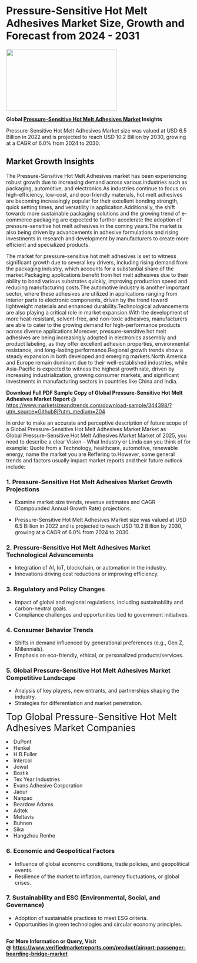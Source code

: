 <H1>Pressure-Sensitive Hot Melt Adhesives Market Size, Growth and Forecast from 2024 - 2031</H1><img class="aligncenter size-medium wp-image-584254" src="https://thirdeyenews.in/wp-content/uploads/2024/09/Global-Market-Research-300x168.jpeg" alt="" width="300" height="168" /><p><strong>Global&nbsp;<a href="https://www.marketsizeandtrends.com/download-sample/344398/?utm_source=Github8j?utm_medium=204">Pressure-Sensitive Hot Melt Adhesives Market</a> Insights</strong></p><p>Pressure-Sensitive Hot Melt Adhesives Market size was valued at USD 6.5 Billion in 2022 and is projected to reach USD 10.2 Billion by 2030, growing at a CAGR of 6.0% from 2024 to 2030.</p><p><h2>Market Growth Insights</h2> <p>The Pressure-Sensitive Hot Melt Adhesives market has been experiencing robust growth due to increasing demand across various industries such as packaging, automotive, and electronics.As industries continue to focus on high-efficiency, low-cost, and eco-friendly materials, hot melt adhesives are becoming increasingly popular for their excellent bonding strength, quick setting times, and versatility in application.Additionally, the shift towards more sustainable packaging solutions and the growing trend of e-commerce packaging are expected to further accelerate the adoption of pressure-sensitive hot melt adhesives in the coming years.The market is also being driven by advancements in adhesive formulations and rising investments in research and development by manufacturers to create more efficient and specialized products.</p> <p>The market for pressure-sensitive hot melt adhesives is set to witness significant growth due to several key drivers, including rising demand from the packaging industry, which accounts for a substantial share of the market.Packaging applications benefit from hot melt adhesives due to their ability to bond various substrates quickly, improving production speed and reducing manufacturing costs.The automotive industry is another important sector, where these adhesives are utilized in applications ranging from interior parts to electronic components, driven by the trend toward lightweight materials and enhanced durability.Technological advancements are also playing a critical role in market expansion.With the development of more heat-resistant, solvent-free, and non-toxic adhesives, manufacturers are able to cater to the growing demand for high-performance products across diverse applications.Moreover, pressure-sensitive hot melt adhesives are being increasingly adopted in electronics assembly and product labeling, as they offer excellent adhesion properties, environmental resistance, and long-lasting performance.Regional growth trends show a steady expansion in both developed and emerging markets.North America and Europe remain dominant due to their well-established industries, while Asia-Pacific is expected to witness the highest growth rate, driven by increasing industrialization, growing consumer markets, and significant investments in manufacturing sectors in countries like China and India.</p> <p><span class=""><strong>Download Full PDF Sample Copy of Global Pressure-Sensitive Hot Melt Adhesives Market Report</strong> @ <a href="https://www.marketsizeandtrends.com/download-sample/344398/?utm_source=Github8j?utm_medium=204" target="_blank">https://www.marketsizeandtrends.com/download-sample/344398/?utm_source=Github8j?utm_medium=204</a></span></p><p>In order to make an accurate and perceptive description of future scope of a Global&nbsp;Pressure-Sensitive Hot Melt Adhesives Market Market as Global&nbsp;Pressure-Sensitive Hot Melt Adhesives Market Market of 2025, you need to describe a clear Vision &ndash; What Industry or Linda can you think of for example: Quote from a Technology, healthcare, automotive, renewable energy, name the market you are Reffering to.However, some general trends and factors usually impact market reports and their future outlook include:</p><h3>1.&nbsp;<strong>Pressure-Sensitive Hot Melt Adhesives Market Growth Projections</strong></h3><ul><li>Examine market size trends, revenue estimates and CAGR (Compounded Annual Growth Rate) projections.</li><li><p>Pressure-Sensitive Hot Melt Adhesives Market size was valued at USD 6.5 Billion in 2022 and is projected to reach USD 10.2 Billion by 2030, growing at a CAGR of 6.0% from 2024 to 2030.</p></li></ul><h3>2.&nbsp;<strong>Pressure-Sensitive Hot Melt Adhesives Market Technological Advancements</strong></h3><ul><li>Integration of AI, IoT, blockchain, or automation in the industry.</li><li>Innovations driving cost reductions or improving efficiency.</li></ul><h3>3.&nbsp;<strong>Regulatory and Policy Changes</strong></h3><ul><li>Impact of global and regional regulations, including sustainability and carbon-neutral goals.</li><li>Compliance challenges and opportunities tied to government initiatives.</li></ul><h3>4.&nbsp;<strong>Consumer Behavior Trends</strong></h3><ul><li>Shifts in demand influenced by generational preferences (e.g., Gen Z, Millennials).</li><li>Emphasis on eco-friendly, ethical, or personalized products/services.</li></ul><h3>5.&nbsp;<strong>Global Pressure-Sensitive Hot Melt Adhesives Market Competitive Landscape</strong></h3><ul><li>Analysis of key players, new entrants, and partnerships shaping the industry.</li><li>Strategies for differentiation and market penetration.</li></ul><p data-pm-slice="1 1 []"><span style="color: inherit; font-family: inherit; font-size: 25px;">Top Global Pressure-Sensitive Hot Melt Adhesives Market Companies</span></p><div class="" data-test-id=""><p><li>DuPont</li><li> Henkel</li><li> H.B.Fuller</li><li> Intercol</li><li> Jowat</li><li> Bostik</li><li> Tex Year Industries</li><li> Evans Adhesive Corporation</li><li> Jaour</li><li> Nanpao</li><li> Beardow Adams</li><li> Adtek</li><li> Meltavis</li><li> Buhnen</li><li> Sika</li><li> Hangzhou Renhe</li></p></div><h3>6.&nbsp;<strong>Economic and Geopolitical Factors</strong></h3><ul><li>Influence of global economic conditions, trade policies, and geopolitical events.</li><li>Resilience of the market to inflation, currency fluctuations, or global crises.</li></ul><h3>7.&nbsp;<strong>Sustainability and ESG (Environmental, Social, and Governance)</strong></h3><ul><li>Adoption of sustainable practices to meet ESG criteria.</li><li>Opportunities in green technologies and circular economy principles.</li></ul><h2><strong style="font-size: 14px;">For More Information or Query, Visit @&nbsp;</strong><a style="background-color: #ffffff; font-size: 14px;" href="https://www.marketsizeandtrends.com/report/pressure-sensitive-hot-melt-adhesives-market/" target="_blank">https://www.verifiedmarketreports.com/product/airport-passenger-boarding-bridge-market</a></h2>